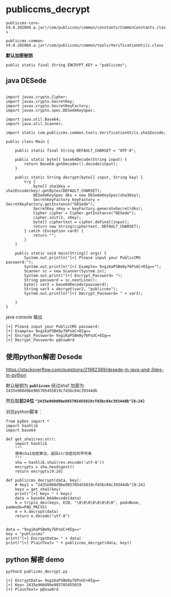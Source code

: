# publiccms_decrypt

`publiccms-core-V4.0.202004.a.jar!/com/publiccms/common/constants/CommonConstants.class`

`publiccms-common-V4.0.202004.a.jar!/com/publiccms/common/tools/VerificationUtils.class`

**默认加密秘钥**

```
public static final String ENCRYPT_KEY = "publiccms";
```


## java DESede

```

import javax.crypto.Cipher;
import javax.crypto.SecretKey;
import javax.crypto.SecretKeyFactory;
import javax.crypto.spec.DESedeKeySpec;

import java.util.Base64;
import java.util.Scanner;

import static com.publiccms.common.tools.VerificationUtils.sha1Encode;

public class Main {

    public static final String DEFAULT_CHARSET = "UTF-8";

    public static byte[] base64Decode(String input) {
        return Base64.getDecoder().decode(input);
    }

    public static String decrypt(byte[] input, String key) {
        try {
            byte[] sha1Key = sha1Encode(key).getBytes(DEFAULT_CHARSET);
            DESedeKeySpec dks = new DESedeKeySpec(sha1Key);
            SecretKeyFactory keyFactory = SecretKeyFactory.getInstance("DESede");
            SecretKey sKey = keyFactory.generateSecret(dks);
            Cipher cipher = Cipher.getInstance("DESede");
            cipher.init(2, sKey);
            byte[] ciphertext = cipher.doFinal(input);
            return new String(ciphertext, DEFAULT_CHARSET);
        } catch (Exception var8) {
            return "";
        }
    }

    public static void main(String[] args) {
        System.out.println("[+] Please input your PublicCMS password:");
        System.out.println("[+] Example= 9xgiKaPSBm9y76PsUC+0Ig==");
        Scanner sc = new Scanner(System.in);
        System.out.print("[+] Encrypt_Password= ");
        String password = sc.nextLine();
        byte[] var2 = base64Decode(password);
        String var3 = decrypt(var2, "publiccms");
        System.out.println("[+] Decrypt_Password= " + var3);

    }
}

```

java console 输出
```
[+] Please input your PublicCMS password:
[+] Example= 9xgiKaPSBm9y76PsUC+0Ig==
[+] Encrypt_Password= 9xgiKaPSBm9y76PsUC+0Ig==
[+] Decrypt_Password= p@ssw0rd
```

## 使用python解密 Desede

https://stackoverflow.com/questions/21982389/desede-in-java-and-3des-in-python

默认秘钥为 **`publiccms`** 经过sha1 加密为 `2435e960d9be985705455019cfd3bc84c39344db`

然后取**前24位** **`"2435e960d9be985705455019cfd3bc84c39344db"[0:24]`**

对应python脚本：

```
from pyDes import *
import hashlib
import base64

def get_sha1(res:str):
    import hashlib
    """
    使用sha1加密算法，返回str加密后的字符串
    """
    sha = hashlib.sha1(res.encode('utf-8'))
    encrypts = sha.hexdigest()
    return encrypts[0:24]

def publiccms_decrypt(data, key):
    # key1 = "2435e960d9be985705455019cfd3bc84c39344db"[0:24]
    keys = get_sha1(key)
    print("[+] Key= " + keys)
    data = base64.b64decode(data)
    k = triple_des(keys, ECB, "\0\0\0\0\0\0\0\0", pad=None, padmode=PAD_PKCS5)
    e = k.decrypt(data)
    return e.decode("utf-8")


data = "9xgiKaPSBm9y76PsUC+0Ig=="
key = "publiccms"
print("[+] EncryptData= " + data)
print("[+] PlainText= " + publiccms_decrypt(data, key))
```

## python 解密 demo
```
python3 publicms_decrypt.py

[+] EncryptData= 9xgiKaPSBm9y76PsUC+0Ig==
[+] Key= 2435e960d9be985705455019
[+] PlainText= p@ssw0rd
```
